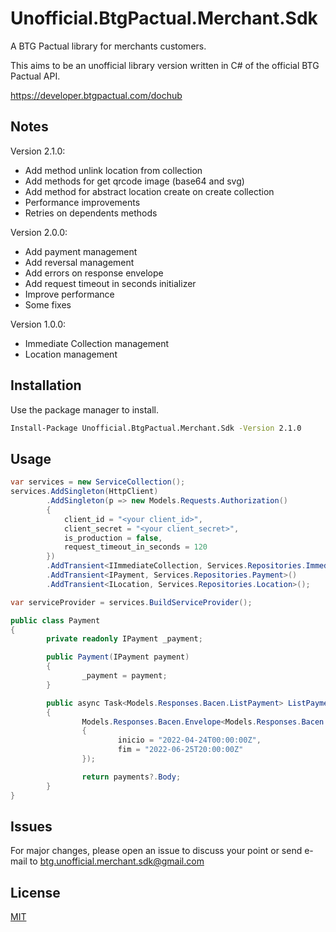 # Unofficial.BtgPactual.Merchant.Sdk 

A BTG Pactual library for merchants customers.

This aims to be an unofficial library version written in C# of the official BTG Pactual API.

https://developer.btgpactual.com/dochub

## Notes
Version 2.1.0:

- Add method unlink location from collection
- Add methods for get qrcode image (base64 and svg)
- Add method for abstract location create on create collection
- Performance improvements
- Retries on dependents methods

Version 2.0.0:

- Add payment management
- Add reversal management
- Add errors on response envelope
- Add request timeout in seconds initializer
- Improve performance
- Some fixes

Version 1.0.0:

- Immediate Collection management
- Location management

## Installation

Use the package manager to install.

```bash
Install-Package Unofficial.BtgPactual.Merchant.Sdk -Version 2.1.0
```

## Usage

```C#
var services = new ServiceCollection();
services.AddSingleton(HttpClient)
        .AddSingleton(p => new Models.Requests.Authorization() 
        { 
            client_id = "<your client_id>", 
            client_secret = "<your client_secret>",
            is_production = false,
            request_timeout_in_seconds = 120
        })
        .AddTransient<IImmediateCollection, Services.Repositories.ImmediateCollection>()
        .AddTransient<IPayment, Services.Repositories.Payment>()
        .AddTransient<ILocation, Services.Repositories.Location>();

var serviceProvider = services.BuildServiceProvider();

```

```C#
public class Payment
{
        private readonly IPayment _payment;

        public Payment(IPayment payment)
        {
                _payment = payment;
        }

        public async Task<Models.Responses.Bacen.ListPayment> ListPayment()
        {
                Models.Responses.Bacen.Envelope<Models.Responses.Bacen.ListPayment> payments = await _payment.ListAsync(new Models.Requests.Bacen.ListPayment()
                {
                        inicio = "2022-04-24T00:00:00Z",
                        fim = "2022-06-25T20:00:00Z"
                });

                return payments?.Body;
        }
}

```

## Issues
For major changes, please open an issue to discuss your point or send e-mail to btg.unofficial.merchant.sdk@gmail.com

## License
[MIT](https://choosealicense.com/licenses/mit/)
